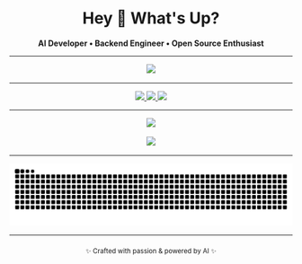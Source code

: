 <h1 align="center">Hey 👋 What's Up?</h1>

<p align="center">
  <b>AI Developer • Backend Engineer • Open Source Enthusiast</b>
</p>

---

<p align="center">
  <img src="https://skillicons.dev/icons?i=py,r,tensorflow,java,kotlin,go,aws,azure,docker,postgresql,graphql" />
</p>

---

<p align="center">
  <a href="https://www.linkedin.com/in/hasantalhaguzeller/" target="_blank">
    <img src="https://img.shields.io/badge/LinkedIn-0077B5?style=for-the-badge&logo=linkedin&logoColor=white" />
  </a>
  <a href="https://x.com/talha_guzeller" target="_blank">
    <img src="https://img.shields.io/badge/Twitter-1DA1F2?style=for-the-badge&logo=twitter&logoColor=white" />
  </a>
  <a href="https://www.instagram.com/hasantalhaguzeller/" target="_blank">
    <img src="https://img.shields.io/badge/Instagram-E4405F?style=for-the-badge&logo=instagram&logoColor=white" />
  </a>
</p>

---

<p align="center">
  <img src="https://streak-stats.demolab.com?user=h4nzel&theme=dracula&hide_border=true&border_radius=5&date_format=M%20j%5B%2C%20Y%5D" height="170" />
</p>

<p align="center">
  <img src="https://github-profile-trophy.vercel.app/?username=h4nzel&theme=dracula&margin-w=10&margin-h=10&no-frame=true&row=1" height="130" />
</p>

---

<p align="center">
  <img src="https://raw.githubusercontent.com/h4nzel/h4nzel/output/snake.svg" alt="Snake animation" />
</p>

---

<p align="center">
  <sub>✨ Crafted with passion & powered by AI ✨</sub>
</p>
